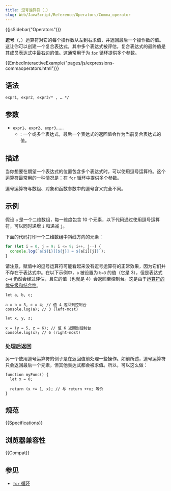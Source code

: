 ```yaml
---
title: 逗号运算符（,）
slug: Web/JavaScript/Reference/Operators/Comma_operator
---
```


{{jsSidebar("Operators")}}

**逗号**（**`,`**）运算符对它的每个操作数从左到右求值，并返回最后一个操作数的值。这让你可以创建一个复合表达式，其中多个表达式被评估，复合表达式的最终值是其成员表达式中最右边的值。这通常用于为 [`for`](/zh-CN/docs/Web/JavaScript/Reference/Statements/for) 循环提供多个参数。

{{EmbedInteractiveExample("pages/js/expressions-commaoperators.html")}}

## 语法

```js-nolint
expr1, expr2, expr3/* , … */
```

## 参数

- `expr1`、`expr2`、`expr3`……
  - : 一个或多个表达式，最后一个表达式的返回值会作为当前复合表达式的值。

## 描述

当你想要在期望一个表达式的位置包含多个表达式时，可以使用逗号运算符。这个运算符最常用的一种情况是：在 `for` 循环中提供多个参数。

逗号运算符与数组、对象和函数参数中的逗号含义完全不同。

## 示例

假设 `a` 是一个二维数组，每一维度包含 10 个元素，以下代码通过使用逗号运算符，可以同时递增 `i` 和递减 `j`。

下面的代码打印一个二维数组中斜线方向的元素：

```js
for (let i = 0, j = 9; i <= 9; i++, j--) {
  console.log(`a[${i}][${j}] = ${a[i][j]}`);
}
```

请注意，赋值中的逗号运算符可能看起来没有逗号运算符的正常效果，因为它们并不存在于表达式中。在以下示例中，`a` 被设置为 `b=3` 的值（它是 3），但是表达式 `c=4` 仍然会经过评估，且它的值（也就是 4）会返回至控制台。这是由于[运算符的优先级和结合性](/zh-CN/docs/Web/JavaScript/Reference/Operators/Operator_Precedence)。

```js-nolint
let a, b, c;

a = b = 3, c = 4; // 值 4 返回到控制台
console.log(a); // 3 (left-most)

let x, y, z;

x = (y = 5, z = 6); // 值 6 返回到控制台
console.log(x); // 6 (right-most)
```

### 处理后返回

另一个使用逗号运算符的例子是在返回值前处理一些操作。如前所述，逗号运算符只会返回最后一个元素，但其他表达式都会被求值。所以，可以这么做：

```js-nolint
function myFunc() {
  let x = 0;

  return (x += 1, x); // 与 return ++x; 等价
}
```

## 规范

{{Specifications}}

## 浏览器兼容性

{{Compat}}

## 参见

- [`for` 循环](/zh-CN/docs/Web/JavaScript/Reference/Statements/for)
